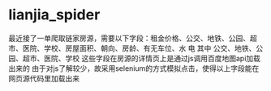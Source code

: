 # lianjia_spider

最近接了一单爬取链家房源，需要以下字段：租金价格、公交、地铁、公园、超市、医院、学校、房屋面积、朝向、房龄、有无车位、水 电
其中 公交、地铁、公园、超市、医院、学校 这些字段在房源的详情页上是通过js调用百度地图api加载出来的
由于对js了解较少，故采用selenium的方式模拟点击，使得以上字段能在网页源代码里加载出来
